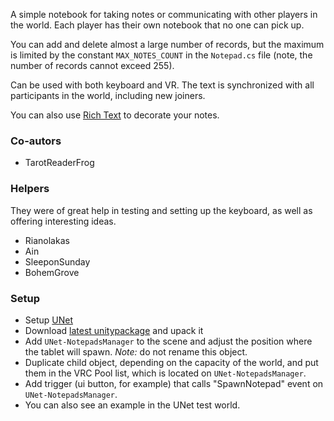 A simple notebook for taking notes or communicating with other players in the world.
Each player has their own notebook that no one can pick up.

You can add and delete almost a large number of records, but the maximum is limited by the constant `MAX_NOTES_COUNT` in the `Notepad.cs` file (note, the number of records cannot exceed 255).

Can be used with both keyboard and VR.
The text is synchronized with all participants in the world, including new joiners.

You can also use [Rich Text](https://docs.unity3d.com/Documentation/Manual/StyledText.html) to decorate your notes.

### Co-autors
- TarotReaderFrog

### Helpers
They were of great help in testing and setting up the keyboard, as well as offering interesting ideas.
- Rianolakas
- Ain
- SleeponSunday
- BohemGrove

### Setup
- Setup [UNet](https://github.com/Xytabich/UNet)
- Download [latest unitypackage](https://github.com/Xytabich/UNet/blob/master/Examples/Notepad/Notepad-2.1.0.unitypackage) and upack it
- Add `UNet-NotepadsManager` to the scene and adjust the position where the tablet will spawn. *Note:* do not rename this object.
- Duplicate child object, depending on the capacity of the world, and put them in the VRC Pool list, which is located on `UNet-NotepadsManager`.
- Add trigger (ui button, for example) that calls "SpawnNotepad" event on `UNet-NotepadsManager`.
- You can also see an example in the UNet test world.
